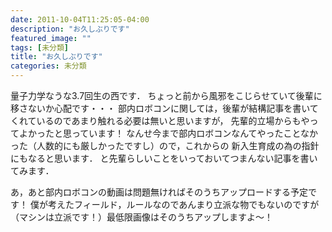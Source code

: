 ```yaml
---
date: 2011-10-04T11:25:05-04:00
description: "お久しぶりです"
featured_image: ""
tags: [未分類]
title: "お久しぶりです"
categories: 未分類
---
```


量子力学なうな3.7回生の西です．
ちょっと前から風邪をこじらせていて後輩に移さないか心配です・・・
部内ロボコンに関しては，後輩が結構記事を書いてくれているのであまり触れる必要は無いと思いますが，
先輩的立場からもやってよかったと思っています！
なんせ今まで部内ロボコンなんてやったことなかった（人数的にも厳しかったですし）ので，これからの
新入生育成の為の指針にもなると思います．
と先輩らしいことをいっておいてつまんない記事を書いてみます．
 
あ，あと部内ロボコンの動画は問題無ければそのうちアップロードする予定です！
僕が考えたフィールド，ルールなのであんまり立派な物でもないのですが（マシンは立派です！）最低限画像はそのうちアップしますよ〜！
